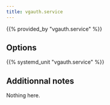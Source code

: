```yaml
---
title: vgauth.service
---
```


{{% provided_by "vgauth.service" %}}

## Options

{{% systemd_unit "vgauth.service" %}}

## Additionnal notes

Nothing here.